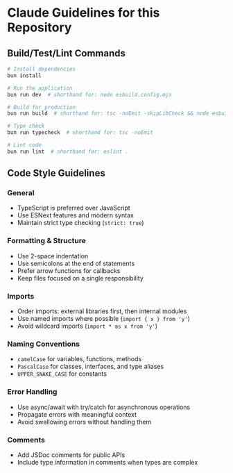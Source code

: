 # Claude Guidelines for this Repository

## Build/Test/Lint Commands

```bash
# Install dependencies
bun install

# Run the application
bun run dev  # shorthand for: node esbuild.config.mjs

# Build for production
bun run build  # shorthand for: tsc -noEmit -skipLibCheck && node esbuild.config.mjs production

# Type check
bun run typecheck  # shorthand for: tsc -noEmit

# Lint code
bun run lint  # shorthand for: eslint .
```

## Code Style Guidelines

### General
- TypeScript is preferred over JavaScript
- Use ESNext features and modern syntax
- Maintain strict type checking (`strict: true`)

### Formatting & Structure
- Use 2-space indentation
- Use semicolons at the end of statements
- Prefer arrow functions for callbacks
- Keep files focused on a single responsibility

### Imports
- Order imports: external libraries first, then internal modules
- Use named imports where possible (`import { x } from 'y'`)
- Avoid wildcard imports (`import * as x from 'y'`)

### Naming Conventions
- `camelCase` for variables, functions, methods
- `PascalCase` for classes, interfaces, and type aliases
- `UPPER_SNAKE_CASE` for constants

### Error Handling
- Use async/await with try/catch for asynchronous operations
- Propagate errors with meaningful context
- Avoid swallowing errors without handling them

### Comments
- Add JSDoc comments for public APIs
- Include type information in comments when types are complex